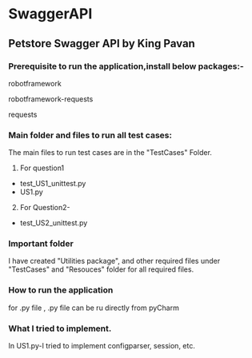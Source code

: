 # SwaggerAPI

## Petstore Swagger API by King Pavan

### Prerequisite to run the application,install below packages:-
robotframework

robotframework-requests

requests


### Main folder and files to run all test cases:

The main files to run test cases are in the "TestCases" Folder.

1. For question1

  * test_US1_unittest.py
  * US1.py 


2. For Question2- 

  * test_US2_unittest.py

 
### Important folder
I have created "Utilities package", and other required files under "TestCases" and "Resouces" folder for all required files.

### How to run the application

for .py file , .py file can be ru directly from pyCharm 

### What I tried to implement.
In US1.py-I tried to implement configparser, session, etc.


